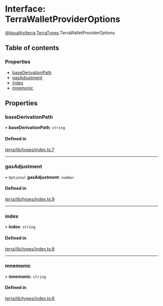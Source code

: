 # Interface: TerraWalletProviderOptions

[@liquality/terra](../wiki/@liquality.terra).[TerraTypes](../wiki/@liquality.terra.TerraTypes).TerraWalletProviderOptions

## Table of contents

### Properties

- [baseDerivationPath](../wiki/@liquality.terra.TerraTypes.TerraWalletProviderOptions#basederivationpath)
- [gasAdjustment](../wiki/@liquality.terra.TerraTypes.TerraWalletProviderOptions#gasadjustment)
- [index](../wiki/@liquality.terra.TerraTypes.TerraWalletProviderOptions#index)
- [mnemonic](../wiki/@liquality.terra.TerraTypes.TerraWalletProviderOptions#mnemonic)

## Properties

### baseDerivationPath

• **baseDerivationPath**: `string`

#### Defined in

[terra/lib/types/index.ts:7](https://github.com/liquality/chainabstractionlayer/blob/9cc13847/packages/terra/lib/types/index.ts#L7)

___

### gasAdjustment

• `Optional` **gasAdjustment**: `number`

#### Defined in

[terra/lib/types/index.ts:9](https://github.com/liquality/chainabstractionlayer/blob/9cc13847/packages/terra/lib/types/index.ts#L9)

___

### index

• **index**: `string`

#### Defined in

[terra/lib/types/index.ts:8](https://github.com/liquality/chainabstractionlayer/blob/9cc13847/packages/terra/lib/types/index.ts#L8)

___

### mnemonic

• **mnemonic**: `string`

#### Defined in

[terra/lib/types/index.ts:6](https://github.com/liquality/chainabstractionlayer/blob/9cc13847/packages/terra/lib/types/index.ts#L6)
